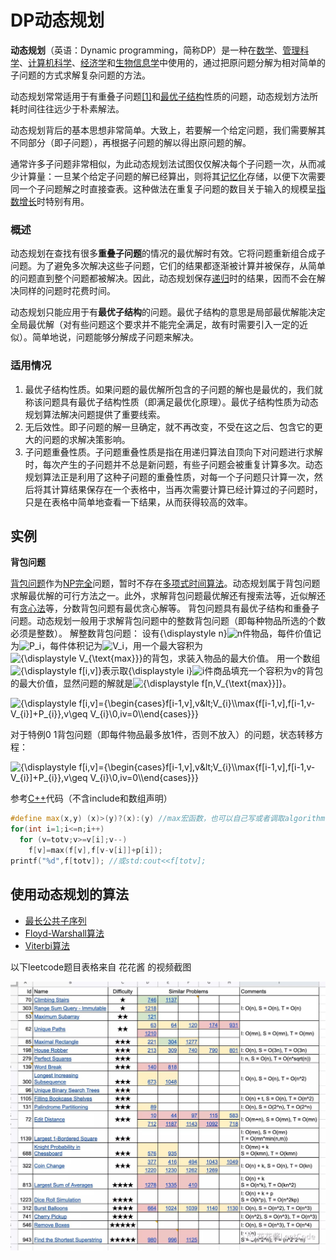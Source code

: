 # DP动态规划

**动态规划**（英语：Dynamic programming，简称DP）是一种在[数学](https://zh.wikipedia.org/wiki/%E6%95%B0%E5%AD%A6)、[管理科学](https://zh.wikipedia.org/wiki/%E7%AE%A1%E7%90%86%E7%A7%91%E5%AD%A6)、[计算机科学](https://zh.wikipedia.org/wiki/%E8%AE%A1%E7%AE%97%E6%9C%BA%E7%A7%91%E5%AD%A6)、[经济学](https://zh.wikipedia.org/wiki/%E7%BB%8F%E6%B5%8E%E5%AD%A6)和[生物信息学](https://zh.wikipedia.org/wiki/%E7%94%9F%E7%89%A9%E4%BF%A1%E6%81%AF%E5%AD%A6)中使用的，通过把原问题分解为相对简单的子问题的方式求解复杂问题的方法。

动态规划常常适用于有重叠子问题[\[1\]](https://zh.wikipedia.org/wiki/%E5%8A%A8%E6%80%81%E8%A7%84%E5%88%92#cite_note-1)和[最优子结构](https://zh.wikipedia.org/w/index.php?title=%E6%9C%80%E4%BC%98%E5%AD%90%E7%BB%93%E6%9E%84&action=edit&redlink=1)性质的问题，动态规划方法所耗时间往往远少于朴素解法。

动态规划背后的基本思想非常简单。大致上，若要解一个给定问题，我们需要解其不同部分（即子问题），再根据子问题的解以得出原问题的解。

通常许多子问题非常相似，为此动态规划法试图仅仅解决每个子问题一次，从而减少计算量：一旦某个给定子问题的解已经算出，则将其[记忆化](https://zh.wikipedia.org/wiki/%E8%AE%B0%E5%BF%86%E5%8C%96)存储，以便下次需要同一个子问题解之时直接查表。这种做法在重复子问题的数目关于输入的规模呈[指数增长](https://zh.wikipedia.org/wiki/%E6%8C%87%E6%95%B8%E5%A2%9E%E9%95%B7)时特别有用。

### 概述

动态规划在查找有很多**重叠子问题**的情况的最优解时有效。它将问题重新组合成子问题。为了避免多次解决这些子问题，它们的结果都逐渐被计算并被保存，从简单的问题直到整个问题都被解决。因此，动态规划保存[递归](https://zh.wikipedia.org/wiki/%E9%80%92%E5%BD%92)时的结果，因而不会在解决同样的问题时花费时间。

动态规划只能应用于有**最优子结构**的问题。最优子结构的意思是局部最优解能决定全局最优解（对有些问题这个要求并不能完全满足，故有时需要引入一定的近似）。简单地说，问题能够分解成子问题来解决。

### 适用情况

1. 最优子结构性质。如果问题的最优解所包含的子问题的解也是最优的，我们就称该问题具有最优子结构性质（即满足最优化原理）。最优子结构性质为动态规划算法解决问题提供了重要线索。
2. 无后效性。即子问题的解一旦确定，就不再改变，不受在这之后、包含它的更大的问题的求解决策影响。
3. 子问题重叠性质。子问题重叠性质是指在用递归算法自顶向下对问题进行求解时，每次产生的子问题并不总是新问题，有些子问题会被重复计算多次。动态规划算法正是利用了这种子问题的重叠性质，对每一个子问题只计算一次，然后将其计算结果保存在一个表格中，当再次需要计算已经计算过的子问题时，只是在表格中简单地查看一下结果，从而获得较高的效率。

## 实例

**背包问题**

[背包问题](https://zh.wikipedia.org/wiki/%E8%83%8C%E5%8C%85%E9%97%AE%E9%A2%98)作为[NP完全](https://zh.wikipedia.org/wiki/NP%E5%AE%8C%E5%85%A8)问题，暂时不存在[多项式时间算法](https://zh.wikipedia.org/wiki/%E5%A4%9A%E9%A0%85%E5%BC%8F%E6%99%82%E9%96%93)。动态规划属于背包问题求解最优解的可行方法之一。此外，求解背包问题最优解还有搜索法等，近似解还有[贪心法](https://zh.wikipedia.org/wiki/%E8%B4%AA%E5%BF%83%E6%B3%95)等，分数背包问题有最优贪心解等。 背包问题具有最优子结构和重叠子问题。动态规划一般用于求解背包问题中的整数背包问题（即每种物品所选的个数必须是整数）。 解整数背包问题： 设有{\displaystyle n}![n](https://wikimedia.org/api/rest_v1/media/math/render/svg/a601995d55609f2d9f5e233e36fbe9ea26011b3b)件物品，每件价值记为![ P\_i ](https://wikimedia.org/api/rest_v1/media/math/render/svg/3ba1396129f7be3c7f828a571b6649e6807d10d3)，每件体积记为![ V\_i ](https://wikimedia.org/api/rest_v1/media/math/render/svg/f300b83673e961a9d48f3862216b167f94e5668c)，用一个最大容积为![{\displaystyle V\_{\text{max}}}](https://wikimedia.org/api/rest_v1/media/math/render/svg/550aaeaf825bba56d6f276d151e6830e5ee53f37)的背包，求装入物品的最大价值。 用一个数组![{\displaystyle f\[i,v\]}](https://wikimedia.org/api/rest_v1/media/math/render/svg/3e7902b9ed73afc6f07f04f74ba5cb2d7b4b3fd7)表示取{\displaystyle i}![i](https://wikimedia.org/api/rest_v1/media/math/render/svg/add78d8608ad86e54951b8c8bd6c8d8416533d20)件商品填充一个容积为v的背包的最大价值，显然问题的解就是![{\displaystyle f\[n,V\_{\text{max}}\]}](https://wikimedia.org/api/rest_v1/media/math/render/svg/850b012cc35dcc798a549e5675d3214c374de84f)。

![{\displaystyle f\[i,v\]={\begin{cases}f\[i-1,v\],v&amp;lt;V\_{i}\\\max\{f\[i-1,v\],f\[i-1,v-V\_{i}\]+P\_{i}\},v\geq V\_{i}\\0,iv=0\\\end{cases}}}](https://wikimedia.org/api/rest_v1/media/math/render/svg/dd9c97f255a11758a2f19098205661f90cf2fa81)

对于特例0 1背包问题（即每件物品最多放1件，否则不放入）的问题，状态转移方程：

![{\displaystyle f\[i,v\]={\begin{cases}f\[i-1,v\],v&amp;lt;V\_{i}\\\max\{f\[i-1,v\],f\[i-1,v-V\_{i}\]+P\_{i}\},v\geq V\_{i}\\0,iv=0\\\end{cases}}}](https://wikimedia.org/api/rest_v1/media/math/render/svg/dd9c97f255a11758a2f19098205661f90cf2fa81)

 参考[C++](https://zh.wikipedia.org/wiki/C%2B%2B)代码（不含include和数组声明）

```cpp
#define max(x,y) (x)>(y)?(x):(y) //max宏函数，也可以自己写或者调取algorithm
for(int i=1;i<=n;i++)
  for (v=totv;v>=v[i];v--)
    f[v]=max(f[v],f[v-v[i]]+p[i]);
printf("%d",f[totv]); //或std:cout<<f[totv];
```

## 使用动态规划的算法

* [最长公共子序列](https://zh.wikipedia.org/wiki/%E6%9C%80%E9%95%BF%E5%85%AC%E5%85%B1%E5%AD%90%E5%BA%8F%E5%88%97)
* [Floyd-Warshall算法](https://zh.wikipedia.org/wiki/Floyd-Warshall%E7%AE%97%E6%B3%95)
* [Viterbi算法](https://zh.wikipedia.org/wiki/%E7%BB%B4%E7%89%B9%E6%AF%94%E7%AE%97%E6%B3%95)

以下leetcode题目表格来自 花花酱 的视频截图

![](../../.gitbook/assets/wei-ming-ming-tu-pian.jpg)


